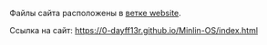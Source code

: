 Файлы сайта расположены в [ветке website](https://github.com/0-DAyFF13R/Minlin-OS/tree/website).

Ссылка на сайт: https://0-dayff13r.github.io/Minlin-OS/index.html

